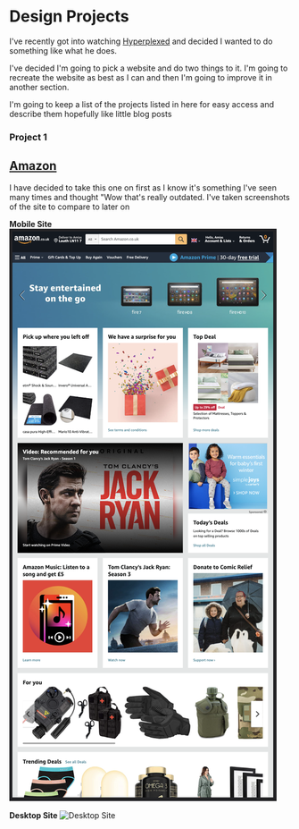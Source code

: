 # Design Projects

I've recently got into watching [Hyperplexed](https://www.youtube.com/@Hyperplexed) and decided I wanted to do something like what he does.

I've decided I'm going to pick a website and do two things to it.  I'm going to recreate the website as best as I can and then I'm going to improve it in another section.

I'm going to keep a list of the projects listed in here for easy access and describe them hopefully like little blog posts

### Project 1
## [Amazon](https://www.amazon.co.uk)

I have decided to take this one on first as I know it's something I've seen many times and thought "Wow that's really outdated.  I've taken screenshots of the site to compare to later on

**Mobile Site**
![Mobile Site](./project-1/assets/img/mobile.png)

**Desktop Site**
![Desktop Site](./project-1/assets/img/desktop.png)